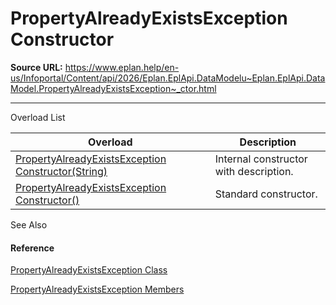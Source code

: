 # PropertyAlreadyExistsException Constructor

**Source URL:** https://www.eplan.help/en-us/Infoportal/Content/api/2026/Eplan.EplApi.DataModelu~Eplan.EplApi.DataModel.PropertyAlreadyExistsException~_ctor.html

---

Overload List

| Overload | Description |
| --- | --- |
| [PropertyAlreadyExistsException Constructor(String)](Eplan.EplApi.DataModelu~Eplan.EplApi.DataModel.PropertyAlreadyExistsException~_ctor(String).html) | Internal constructor with description. |
| [PropertyAlreadyExistsException Constructor()](Eplan.EplApi.DataModelu~Eplan.EplApi.DataModel.PropertyAlreadyExistsException~_ctor().html) | Standard constructor. |



See Also

#### Reference

[PropertyAlreadyExistsException Class](Eplan.EplApi.DataModelu~Eplan.EplApi.DataModel.PropertyAlreadyExistsException.html)
  
[PropertyAlreadyExistsException Members](Eplan.EplApi.DataModelu~Eplan.EplApi.DataModel.PropertyAlreadyExistsException_members.html)